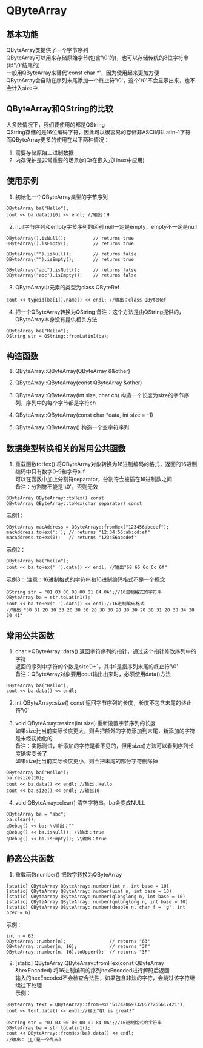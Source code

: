# QByteArray

## 基本功能
QByteArray类提供了一个字节序列  
QByteArray可以用来存储原始字节(包含'\0'的)，也可以存储传统的8位字符串(以'\0'结尾的)  
一般用QByteArray来替代'const char \*'，因为使用起来更加方便  
QByteArray会自动在序列末尾添加一个终止符'\0'，这个'\0'不会显示出来，也不会计入size中  


## QByteArray和QString的比较
大多数情况下，我们要使用的都是QString  
QString存储的是16位编码字符，因此可以很容易的存储非ASCII/非Latin-1字符  
而QByteArray更多的使用在以下两种情况：  
1. 需要存储原始二进制数据
2. 内存保护是非常重要的场景(如Qt在嵌入式Linux中应用)


## 使用示例
1. 初始化一个QByteArray类型的字节序列
```
QByteArray ba("Hello");
cout << ba.data()[0] << endl; //输出：H
```

2. null字节序列和empty字节序列的区别
null一定是empty，empty不一定是null  
```
QByteArray().isNull();          // returns true
QByteArray().isEmpty();         // returns true

QByteArray("").isNull();        // returns false
QByteArray("").isEmpty();       // returns true

QByteArray("abc").isNull();     // returns false
QByteArray("abc").isEmpty();    // returns false
```

3. QByteArray中元素的类型为class QByteRef
```
cout << typeid(ba[1]).name() << endl; //输出：class QByteRef
```

4. 把一个QByteArray转换为QString
备注：这个方法是由QString提供的，QByteArray本身没有提供相关方法  
```
QByteArray ba("Hello");
QString str = QString::fromLatin1(ba);
```


## 构造函数
1. QByteArray::QByteArray(QByteArray &&other)

2. QByteArray::QByteArray(const QByteArray &other)

3. QByteArray::QByteArray(int size, char ch)
构造一个长度为size的字节序列，序列中的每个字节都是字符ch  

4. QByteArray::QByteArray(const char \*data, int size = -1)

5. QByteArray::QByteArray()
构造一个空字符序列  


## 数据类型转换相关的常用公共函数
1. 重载函数toHex()
将QByteArray对象转换为16进制编码的格式，返回的16进制编码中只有数字0-9和字母a-f  
可以在函数中加上分割符separator，分割符会被插在16进制数之间  
备注：分割符不能是'\0'，否则无效  
```
QByteArray QByteArray::toHex() const
QByteArray QByteArray::toHex(char separator) const
```
示例1：  
```
QByteArray macAddress = QByteArray::fromHex("123456abcdef");
macAddress.toHex(':'); // returns "12:34:56:ab:cd:ef"
macAddress.toHex(0);   // returns "123456abcdef"
```
示例2：  
```
QByteArray ba("hello");
cout << ba.toHex(' ').data() << endl; //输出"68 65 6c 6c 6f"
```
示例3：
注意：16进制格式的字符串和16进制编码格式不是一个概念  
```
QString str = "01 03 00 00 00 01 84 0A";//16进制格式的字符串
QByteArray ba = str.toLatin1();
cout << ba.toHex(' ').data() << endl;//16进制编码格式
//输出:"30 31 20 30 33 20 30 30 20 30 30 20 30 30 20 30 31 20 38 34 20 30 41"
```


## 常用公共函数
1. char \*QByteArray::data()
返回字符序列的指针，通过这个指针修改序列中的字符  
返回的序列中字符的个数是size()+1，其中1是指序列末尾的终止符'\0'  
备注：QByteArray对象要用cout输出出来时，必须使用data()方法  
```
QByteArray ba("Hello");
cout << ba.data() << endl;
```

2. int QByteArray::size() const
返回字节序列的长度，长度不包含末尾的终止符'\0'  

3. void QByteArray::resize(int size)
重新设置字节序列的长度  
如果size比当前实际长度更大，则会把额外的字符添加到末尾，新添加的字符是未经初始化的  
备注：实际测试，新添加的字符是看不见的，但用size()方法可以看到序列长度确实变长了  
如果size比当前实际长度更小，则会把末尾的部分字符删除掉  
```
QByteArray ba("Hello");
ba.resize(10);
cout << ba.data() << endl; //输出：Hello
cout << ba.size() << endl; //输出10
```

4. void QByteArray::clear()
清空字符串，ba会变成NULL  
```
QByteArray ba = "abc";
ba.clear();
qDebug() << ba; \\输出：""
qDebug() << ba.isNull(); \\输出：true
qDebug() << ba.isEmpty(); \\输出：true
```


## 静态公共函数
1. 重载函数number()
把数字转换为QByteArray  
```
[static] QByteArray QByteArray::number(int n, int base = 10)  
[static] QByteArray QByteArray::number(uint n, int base = 10)  
[static] QByteArray QByteArray::number(qlonglong n, int base = 10)  
[static] QByteArray QByteArray::number(qulonglong n, int base = 10)  
[static] QByteArray QByteArray::number(double n, char f = 'g', int prec = 6)  
```
示例：  
```
int n = 63;
QByteArray::number(n);                // returns "63"
QByteArray::number(n, 16);            // returns "3f"
QByteArray::number(n, 16).toUpper();  // returns "3F"
```

2. [static] QByteArray QByteArray::fromHex(const QByteArray &hexEncoded)
将16进制编码的序列hexEncoded进行解码后返回  
输入的hexEncoded不会检查合法性，如果包含非法的字符，会跳过该字符继续往下处理  
示例：  
```
QByteArray text = QByteArray::fromHex("517420697320677265617421");
cout << text.data() << endl;//输出"Qt is great!"

QString str = "01 03 00 00 00 01 84 0A";//16进制格式的字符串
QByteArray ba = str.toLatin1();
cout << QByteArray::fromHex(ba).data() << endl;
//输出： (是一个乱码)
```